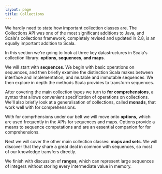 ```yaml
---
layout: page
title: Collections
---
```


We hardly need to state how important collection classes are. The Collections API was one of the most significant additions to Java, and Scala's collections framework, completely revised and updated in 2.8, is an equally important addition to Scala.

In this section we're going to look at three key datastructures in Scala's collection library: **options, sequences, and maps**.

We will start with **sequences**. We begin with basic operations on sequences, and then briefly examine the distinction Scala makes between interface and implementation, and mutable and immutable sequences. We then explore in depth the methods Scala provides to transform sequences.

After covering the main collection types we turn to **for comprehensions**, a syntax that allows convenient specification of operations on collections. We'll also briefly look at a generalisation of collections, called **monads**, that work well with for comprehensions.

With for comprhensions under our belt we will move onto **options**, which are used frequently in the APIs for sequences and maps. Options provide a means to sequence computations and are an essential companion for for comprehensions.

Next we will cover the other main collection classes: **maps and sets**. We will discover that they share a great deal in common with sequences, so most of our knowledge transfers directly.

We finish with discussion of **ranges**, which can represent large sequences of integers without storing every intermediate value in memory.
